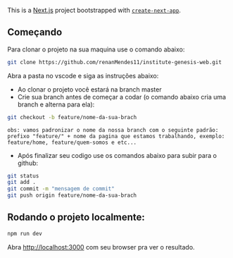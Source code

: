 This is a [Next.js](https://nextjs.org) project bootstrapped with [`create-next-app`](https://nextjs.org/docs/app/api-reference/cli/create-next-app).

## Começando

Para clonar o projeto na sua maquina use o comando abaixo:
```bash
git clone https://github.com/renanMendes11/institute-genesis-web.git
```
Abra a pasta no vscode e siga as instruções abaixo:

- Ao clonar o projeto você estará na branch master
- Crie sua branch antes de começar a codar (o comando abaixo cria uma branch e alterna para ela):
```bash
git checkout -b feature/nome-da-sua-brach
```
    obs: vamos padronizar o nome da nossa branch com o seguinte padrão: prefixo "feature/" + nome da pagina que estamos trabalhando, exemplo: feature/home, feature/quem-somos e etc...

- Após finalizar seu codigo use os comandos abaixo para subir para o github:
```bash
git status
git add .
git commit -m "mensagem de commit"
git push origin feature/nome-da-sua-brach
```


## Rodando o projeto localmente:

```bash
npm run dev
```
Abra [http://localhost:3000](http://localhost:3000) com seu browser pra ver o resultado.

